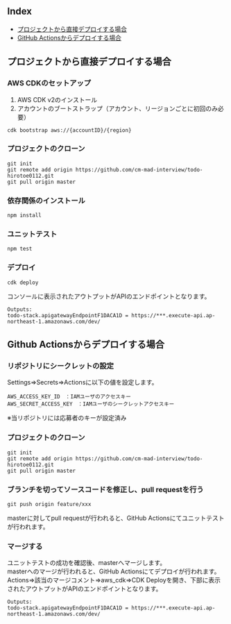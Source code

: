 ## Index
- [プロジェクトから直接デプロイする場合](#direct)
- [GitHub Actionsからデプロイする場合](#actions)
<a id="direct"></a>
## プロジェクトから直接デプロイする場合
### AWS CDKのセットアップ
1. AWS CDK v2のインストール
2. アカウントのブートストラップ（アカウント、リージョンごとに初回のみ必要）
```
cdk bootstrap aws://{accountID}/{region}
```
### プロジェクトのクローン
```
git init
git remote add origin https://github.com/cm-mad-interview/todo-hirotoe0112.git
git pull origin master
```
### 依存関係のインストール
```
npm install
```
### ユニットテスト
```
npm test
```
### デプロイ
```
cdk deploy
```
コンソールに表示されたアウトプットがAPIのエンドポイントとなります。
```
Outputs:
todo-stack.apigatewayEndpointF1DACA1D = https://***.execute-api.ap-northeast-1.amazonaws.com/dev/
```

<a id="actions"></a>
## Github Actionsからデプロイする場合
### リポジトリにシークレットの設定
Settings⇒Secrets⇒Actionsに以下の値を設定します。
```
AWS_ACCESS_KEY_ID　：IAMユーザのアクセスキー
AWS_SECRET_ACCESS_KEY　：IAMユーザのシークレットアクセスキー
```
※当リポジトリには応募者のキーが設定済み
### プロジェクトのクローン
```
git init
git remote add origin https://github.com/cm-mad-interview/todo-hirotoe0112.git
git pull origin master
```
### ブランチを切ってソースコードを修正し、pull requestを行う
```
git push origin feature/xxx
```
masterに対してpull requestが行われると、GitHub Actionsにてユニットテストが行われます。
### マージする
ユニットテストの成功を確認後、masterへマージします。  
masterへのマージが行われると、GitHub Actionsにてデプロイが行われます。  
Actions⇒該当のマージコメント⇒aws_cdk⇒CDK Deployを開き、下部に表示されたアウトプットがAPIのエンドポイントとなります。
```
Outputs:
todo-stack.apigatewayEndpointF1DACA1D = https://***.execute-api.ap-northeast-1.amazonaws.com/dev/
```